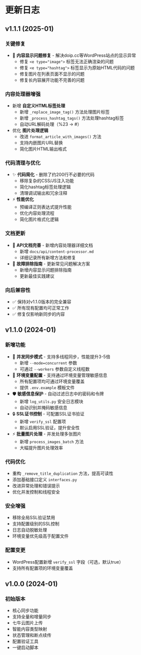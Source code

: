 # 更新日志

## v1.1.1 (2025-01)

### 关键修复
- 🐛 **内容显示问题修复** - 解决doip.cc等WordPress站点的显示异常
  - 修复 `<e type="image">` 标签无法正确渲染的问题
  - 修复 `<e type="hashtag">` 标签显示为原始HTML代码的问题
  - 修复图片在列表页面不显示的问题
  - 修复长内容展开功能不完善的问题

### 内容处理器增强
- 新增 **自定义HTML标签处理**
  - 新增 `_replace_image_tag()` 方法处理图片标签
  - 新增 `_process_hashtag_tags()` 方法处理hashtag标签
  - 自动URL解码处理（%23 → #）
- 优化 **图片处理逻辑**
  - 改进 `format_article_with_images()` 方法
  - 支持内嵌图片URL替换
  - 简化图片HTML输出格式

### 代码清理与优化
- ✨ **代码简化** - 删除了约200行不必要的代码
  - 移除复杂的CSS/JS注入功能
  - 简化hashtag标签处理逻辑
  - 清理调试输出和冗余注释
- ⚡ **性能优化**
  - 预编译正则表达式提升性能
  - 优化内容处理流程
  - 简化图片格式化逻辑

### 文档更新
- 📝 **API文档完善** - 新增内容处理器详细文档
  - 新增 `docs/api/content-processor.md`
  - 详细记录所有新增方法和修复
- 🔧 **故障排除指南** - 更新常见问题解决方案
  - 新增内容显示问题排除指南
  - 更新最佳实践建议

### 向后兼容性
- ✅ 保持对v1.1.0版本的完全兼容
- ✅ 所有现有配置均可正常工作
- ✅ 修复仅影响新同步的内容

## v1.1.0 (2024-01)

### 新增功能
- 🚀 **并发同步模式** - 支持多线程同步，性能提升3-5倍
  - 新增 `--mode=concurrent` 参数
  - 可通过 `--workers` 参数自定义线程数
- 🔐 **环境变量配置** - 支持通过环境变量管理敏感信息
  - 所有配置项均可通过环境变量覆盖
  - 提供 `.env.example` 模板文件
- 🛡️ **敏感信息保护** - 自动过滤日志中的密码和令牌
  - 新增 `log_utils.py` 安全日志模块
  - 自动识别并掩码敏感信息
- 🔒 **SSL证书控制** - 可配置SSL证书验证
  - 新增 `verify_ssl` 配置项
  - 默认启用SSL验证，提升安全性
- ⚡ **批量图片处理** - 并发处理多张图片
  - 新增 `process_images_batch` 方法
  - 大幅提升图片处理效率

### 代码优化
- 重构 `_remove_title_duplication` 方法，提高可读性
- 添加基础接口定义 `interfaces.py`
- 改进异常处理和错误提示
- 优化并发控制和线程安全

### 安全增强
- 移除全局SSL验证禁用
- 支持配置级别的SSL控制
- 日志自动脱敏处理
- 环境变量优先级高于配置文件

### 配置变更
- WordPress配置新增 `verify_ssl` 字段（可选，默认true）
- 支持所有配置项的环境变量覆盖

## v1.0.0 (2024-01)

### 初始版本
- 核心同步功能
- 支持全量和增量同步
- 七牛云图片上传
- 智能内容类型映射
- 状态管理和断点续传
- 配置验证工具
- 一键启动脚本